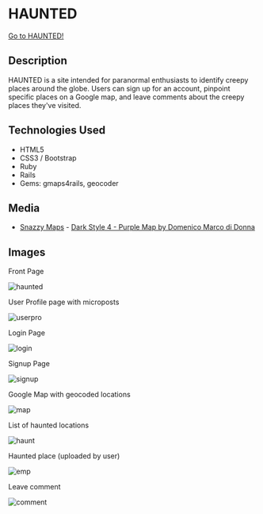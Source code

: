 <h1> HAUNTED </h1>
<a href = "https://hauntedmaps.herokuapp.com">Go to HAUNTED!</a>

<h2> Description</h2>
HAUNTED is a site intended for paranormal enthusiasts to identify creepy places around the globe. Users can sign up for an account, pinpoint specific places on a Google map, and leave comments about the creepy places they've visited.

<h2> Technologies Used </h2>
<ul>
<li> HTML5 </li>
<li> CSS3 / Bootstrap </li>
<li> Ruby </li>
<li> Rails </li>
<li> Gems: gmaps4rails, geocoder </li>
</ul>

<h2> Media </h2>
<ul>
<li> <a href = "https://snazzymaps.com/">Snazzy Maps</a> - <a href="https://snazzymaps.com/style/8297/dark-style-4-purple-map">Dark Style 4 - Purple Map by Domenico Marco di Donna</a>
</ul>

<h2> Images </h2>
<p> Front Page </p>
<img src = "http://i.imgur.com/cnqg5sl.png" alt="haunted">

<p> User Profile page with microposts </p>
<img src = "http://i.imgur.com/GPM8tKT.png" alt = "userpro">

<p> Login Page <p>
<img src = "http://i.imgur.com/uwtM0hb.png" alt = "login">

<p> Signup Page </p>
<img src= "http://i.imgur.com/ditB1Wa.png" alt = "signup">

<p> Google Map with geocoded locations </p>
<img src= "http://i.imgur.com/vukWNFK.png" alt = "map">

<p> List of haunted locations </p>
<img src = "http://i.imgur.com/BGQHME6.png" alt = "haunt">

<p> Haunted place (uploaded by user) </p>
<img src ="http://i.imgur.com/PaCVsYt.png" alt = "emp">

<p> Leave comment </p>
<img src = "http://i.imgur.com/LxW1CGD.png" alt = "comment">

